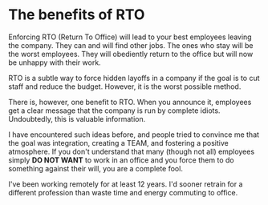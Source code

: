 # The benefits of RTO

Enforcing RTO (Return To Office) will lead to your best employees leaving the company. They can and will find other jobs. The ones who stay will be the worst employees. They will obediently return to the office but will now be unhappy with their work.

RTO is a subtle way to force hidden layoffs in a company if the goal is to cut staff and reduce the budget. However, it is the worst possible method.

There is, however, one benefit to RTO. When you announce it, employees get a clear message that the company is run by complete idiots. Undoubtedly, this is valuable information.

I have encountered such ideas before, and people tried to convince me that the goal was integration, creating a TEAM, and fostering a positive atmosphere. If you don't understand that many (though not all) employees simply **DO NOT WANT** to work in an office and you force them to do something against their will, you are a complete fool.

I've been working remotely for at least 12 years. I'd sooner retrain for a different profession than waste time and energy commuting to office.